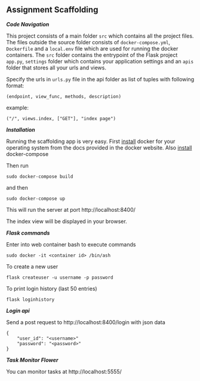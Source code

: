 ## Assignment Scaffolding

***Code Navigation***

This project consists of a main folder `src` which contains all the project files. The files outside the source folder consists of `docker-compose.yml`, `Dockerfile` and a `local.env` file which are used for running the docker containers. The `src` folder contains the entrypoint of the Flask project `app.py`, `settings` folder which contains your application settings and an `apis` folder that stores all your urls and views.

Specify the urls in `urls.py` file in the api folder as list of tuples with following format:

    (endpoint, view_func, methods, description)
example:

    ("/", views.index, ["GET"], "index page")

***Installation***

Running the scaffolding app is very easy. First [install](https://docs.docker.com/install/) docker for your operating system from the docs provided in the docker website. Also [install](https://docs.docker.com/compose/install/) docker-compose

Then run

    sudo docker-compose build
and then

    sudo docker-compose up
This will run the server at port http://localhost:8400/

The index view will be displayed in your browser.

***Flask commands***

Enter into web container bash to execute commands

    sudo docker -it <container id> /bin/ash

To create a new user

    flask createuser -u username -p password

To print login history (last 50 entries)

    flask loginhistory

***Login api***

Send a post request to http://localhost:8400/login 
with json data

    {
        "user_id": "<username>"
        "password": "<password>"
    }

***Task Monitor Flower***

You can monitor tasks at http://localhost:5555/